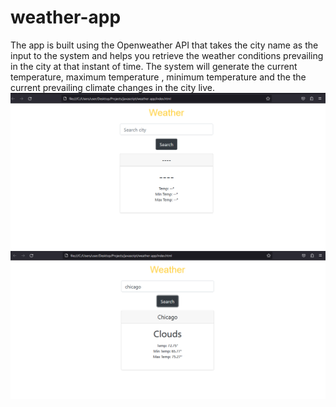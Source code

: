 # weather-app
The app is built using the Openweather API that takes the city name as the input to the system and helps you retrieve the weather conditions prevailing in the city at that instant of time. The system will generate the current temperature, maximum temperature , minimum temperature and the the current prevailing climate changes in the city live.
<img src ="https://github.com/1SiddhantSingh/weather-app/blob/master/photo%201.png" >
<img src ="https://github.com/1SiddhantSingh/weather-app/blob/master/Entering%20city%20names.png" >
